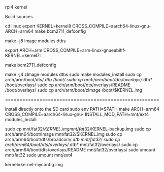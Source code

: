 rpi4 kernel

Build sources

cd linux
export KERNEL=kernel8  CROSS_COMPILE=aarch64-linux-gnu-  ARCH=arm64 
make bcm2711_defconfig

make  -j8    Image modules dtbs



 
export  ARCH=arm CROSS_COMPILE=arm-linux-gnueabihf-  KERNEL=kernel7l


 make  bcm2711_defconfig


make -j4 zImage modules dtbs
sudo make modules_install
sudo cp arch/arm/boot/dts/*.dtb /boot/
sudo cp arch/arm/boot/dts/overlays/*.dtb* /boot/overlays/
sudo cp arch/arm/boot/dts/overlays/README /boot/overlays/
sudo cp arch/arm/boot/zImage /boot/$KERNEL.img

======================================================




Install directly onto the SD card
sudo env PATH=$PATH make ARCH=arm64 CROSS_COMPILE=aarch64-linux-gnu- INSTALL_MOD_PATH=mnt/ext4 modules_install

sudo cp mnt/fat32/$KERNEL.img mnt/fat32/$KERNEL-backup.img
sudo cp arch/arm64/boot/Image mnt/fat32/$KERNEL.img
sudo cp arch/arm64/boot/dts/broadcom/*.dtb mnt/fat32/
sudo cp arch/arm64/boot/dts/overlays/*.dtb* mnt/fat32/overlays/
sudo cp arch/arm64/boot/dts/overlays/README mnt/fat32/overlays/
sudo umount mnt/fat32
sudo umount mnt/ext4

kernel=kernel-myconfig.img
